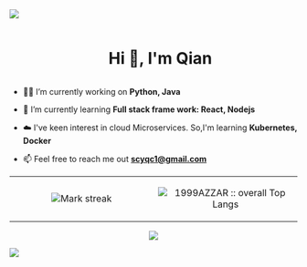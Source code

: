 
<!--horizontal divider(gradiant)-->
<img src="https://user-images.githubusercontent.com/73097560/115834477-dbab4500-a447-11eb-908a-139a6edaec5c.gif">

<!--h1 without bottom border-->
<div id="user-content-toc">
  <ul align="center">
    <summary><h1 style="display: inline-block">Hi 👋, I'm Qian </h1></summary>
  </ul>
</div>





<!--h2 without bottom border
<div id="user-content-toc">
  <ul align="center">
    <summary><h2 style="display: inline-block">Confusion is part of Programming</h2></summary>
  </ul>
</div>-->


<!--Intro start-->
- 👩‍💻 I’m currently working on **Python, Java**

- 🌱 I’m currently learning **Full stack frame work: React, Nodejs**

- ☁️ I've keen interest in cloud Microservices. So,I'm learning **Kubernetes, Docker**

<!--- - 📝 I regularly write articles on [Hashnode](https://1010nishant.hashnode.dev/)

<!--- 💬 Ask me about **AWS, react, react-native, nodejs, mongoDB**-->

- 📫 Feel free to reach me out **scyqc1@gmail.com**

<!--- - 🏠 Also We've a tech community called [Dev Hac](https://discord.com/invite/p4TWyft886).-->
<!--Intro end-->



<!--- stats & Trophy (start) -->
<p align="center">
  <!--- stats (start) -->
<table align="center">
<tr border="none">
<td width="50%" align="center">
  
 
  <img  title="🔥 Get streak stats for your profile at git.io/streak-stats" alt="Mark streak" src="https://github-readme-streak-stats.herokuapp.com/?user=1010nishant&theme=blue_navy&hide_border=false" /> 
</td>

<td width="50%" align="center">


   <img src="https://github-readme-stats.vercel.app/api/top-langs/?username=cookie0402&langs_count=6&theme=blue_navy&layout=compact&hide_border=true"
          alt="1999AZZAR :: overall Top Langs " /></a>
  
  </td>
</tr>
</table>
<!--- stats (end) -->




</p>        
<!--- stats (end) -->






<!--profile visit count-->
<div align="center">
  
[![](https://visitcount.itsvg.in/api?id=1010nishant&icon=3&color=6)](https://visitcount.itsvg.in)
  
</div>

<!--horizontal divider(gradiant)-->
<img src="https://user-images.githubusercontent.com/73097560/115834477-dbab4500-a447-11eb-908a-139a6edaec5c.gif">
